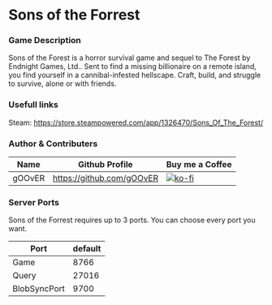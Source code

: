 # Sons of the Forrest

### Game Description

Sons of the Forest is a horror survival game and sequel to The Forest by Endnight Games, Ltd.. Sent to find a missing billionaire on a remote island, you find yourself in a cannibal-infested hellscape. Craft, build, and struggle to survive, alone or with friends.

### Usefull links

Steam: https://store.steampowered.com/app/1326470/Sons_Of_The_Forest/

### Author & Contributers
| Name        | Github Profile  | Buy me a Coffee |
| ------------- |-------------|-------------|
|   gOOvER   | https://github.com/gOOvER | [![ko-fi](https://ko-fi.com/img/githubbutton_sm.svg)](https://ko-fi.com/B0B351D0Q) |


### Server Ports

Sons of the Forrest requires up to 3 ports. You can choose every port you want.

| Port    | default       |
|---------|---------------|
| Game    |     8766     |
| Query     |     27016     |
| BlobSyncPort | 9700       |
